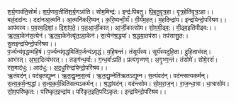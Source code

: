 

  
श॒र्य॒णाव॑ति॒सोमं॑। श॒र्य॒णाव॒तीति॑श॒र्य॒णऽव॑ति। सोम॒मिन्द्र॑:। इन्द्र॑:पिबतु। पि॒ब॒तु॒वृ॒त्र॒हा। वृ॒त्र॒हेति॑वृ॒त्र॒ऽहा।। बलं॒ददा॑न:। ददा॑नआ॒त्मनि॑। आ॒त्मनि॑करि॒ष्यन्। क॒रि॒ष्यन्वी॒र्यं॑। वी॒र्यं॑म॒हत्। म॒हदिन्द्रा॑य। इन्द्रा॑येन्दो॒परि॑श्रव।।  
आप॑वस्व। प॒व॒स्व॒दि॒शां॒। दि॒शां॒प॒ते॒। प॒त॒आ॒र्जी॒कात्। आ॒र्जी॒कात्सो॑म। सो॒म॒मी॒ढ्व॒:। मी॒ढ्व॒इति॑मीढ्व:।। ऋ॒त॒वा॒केन॑स॒त्येन॑। ऋ॒त॒वा॒केनेत्यृ॑त॒ऽवा॒केन॑। स॒त्येन॑श्र॒द्धया॑। श्र॒द्धया॒तप॑सा। तप॑सासु॒त:। सु॒तइन्द्रा॑येन्दो॒परि॑श्रव।।  
प॒र्ज्यन्य॑वृद्धम्महि॒षं। प॒र्ज्यन्य॑वृद्ध॒मिति॑प॒र्जन्य॑ऽवृद्धं। म॒हि॒षन्तं। तंसूर्य॑स्य। सूर्य॑स्यदुहि॒ता। दु॒हि॒ताभ॑रत्। आभ॑रत्। अ॒भ॒र॒दित्य॑भरत्।। तङ्ग॑न्ध॒र्वा:। ग॒न्ध॒र्वा:प्रति॑। प्रत्य॑गृभ्णण्। अ॒गृ॒भ्ण॒न्तं। तंसोमे॑। सोमे॒रसं॑। रस॒माद॑धु:। आद॑धु:। अ॒द॒धु॒रिन्द्रा॑येन्दो॒परि॑श्रव।।  
ऋ॒तंवद॑न्। वद॑न्नृतद्युम्न। ऋ॒त॒द्यु॒म्न॒स॒त्यं। ऋ॒त॒द्यु॒म्नेति॑ऋतऽद्युम्न। स॒त्यंवद॑न्। वद॑न्त्सत्यकर्मन्। स॒त्य॒क॒र्म॒न्श्र॒द्धां। स॒त्य॒क॒र्म॒न्निति॑सत्यऽकर्मन्।। श्र॒द्धांवद॑न्। वद॑न्त्सोम। सो॒म॒रा॒ज॒न्। रा॒ज॒न्धा॒त्रा। धा॒त्रासो॑म। सो॒म॒परि॑ष्कृत:। परि॑ष्कृत॒इन्द्रा॑य। परि॑कृत॒इति॒परि॑ऽकृत:। इन्द्रा॑येन्दो॒परि॑श्रव।।  
